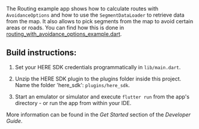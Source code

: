 The Routing example app shows how to calculate routes with `AvoidanceOptions` and how to
use the `SegmentDataLoader` to retrieve data from the map.
It also allows to pick segments from the map to avoid certain areas or roads.
You can find how this is done in [routing_with_avoidance_options_example.dart](lib/routing_with_avoidance_options_example.dart).

Build instructions:
-------------------

1) Set your HERE SDK credentials programmatically in `lib/main.dart`.

2) Unzip the HERE SDK plugin to the plugins folder inside this project. Name the folder 'here_sdk': `plugins/here_sdk`.

3) Start an emulator or simulator and execute `flutter run` from the app's directory - or run the app from within your IDE.

More information can be found in the _Get Started_ section of the _Developer Guide_.
